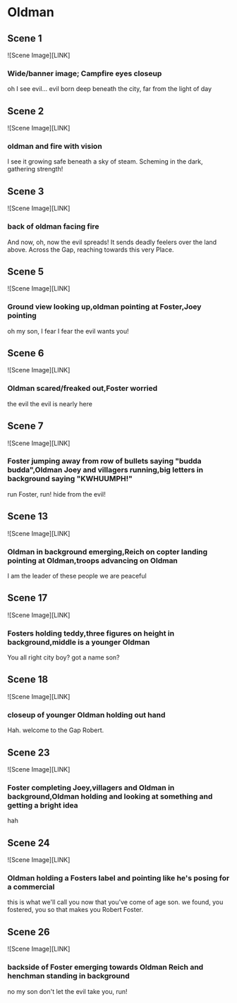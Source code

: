 # Oldman

## Scene 1

![Scene Image][LINK]

### Wide/banner image; Campfire eyes closeup

oh I see evil... evil born deep beneath the city, far from the light of day

## Scene 2

![Scene Image][LINK]

### oldman and fire with vision

I see it growing safe beneath a sky of steam. Scheming in the dark, gathering strength!

## Scene 3

![Scene Image][LINK]

### back of oldman facing fire

And now, oh, now the evil spreads! It sends deadly feelers over the land above. Across the Gap, reaching towards this very Place.

## Scene 5

![Scene Image][LINK]

### Ground view looking up,oldman pointing at Foster,Joey pointing

oh my son, I fear I fear the evil wants you!

## Scene 6

![Scene Image][LINK]

### Oldman scared/freaked out,Foster worried

the evil the evil is nearly here

## Scene 7

![Scene Image][LINK]

### Foster jumping away from row of bullets saying "budda budda",Oldman Joey and villagers running,big letters in background saying "KWHUUMPH!"

run Foster, run! hide from the evil!

## Scene 13

![Scene Image][LINK]

### Oldman in background emerging,Reich on copter landing pointing at Oldman,troops advancing on Oldman

I am the leader of these people we are peaceful

## Scene 17

![Scene Image][LINK]

### Fosters holding teddy,three figures on height in background,middle is a younger Oldman

You all right city boy? got a name son?

## Scene 18

![Scene Image][LINK]

### closeup of younger Oldman holding out hand

Hah. welcome to the Gap Robert.

## Scene 23

![Scene Image][LINK]

### Foster completing Joey,villagers and Oldman in background,Oldman holding and looking at something and getting a bright idea

hah

## Scene 24

![Scene Image][LINK]

### Oldman holding a Fosters label and pointing like he's posing for a commercial

this is what we'll call you now that you've come of age son. we found, you fostered, you so that makes you Robert Foster.

## Scene 26

![Scene Image][LINK]

### backside of Foster emerging towards Oldman Reich and henchman standing in background

no my son don't let the evil take you, run!
